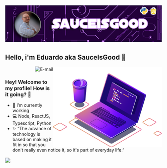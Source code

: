 # ![Eduardo Alves Header](https://github.com/sauceisgood/sauceisgood/blob/main/images/gh-bannner-light.png)

## Hello, i'm Eduardo aka SauceIsGood 👋


<img align="right" src="https://github.com/sauceisgood/sauceisgood/blob/main/images/computer-illustration.png" width="350"/>

<a href="mailto:eduardoalves@europe.com">
<img align="right" alt="E-mail" src="https://img.shields.io/badge/Send-Email-orange"/>
</a>

<br/>

### Hey! Welcome to my profile! How is it going? 👋

- 🚀 I’m currently working
- 💻 Node, ReactJS, Typescript, Python
- ✨ “The advance of technology is based on making it fit in so that you don't really even notice it, so it's part of everyday life.”

</a>
<a href="https://github.com/sauceisgood">
 <img align="center" src="https://github-readme-stats.vercel.app/api?username=sauceisgood&show_icons=true&theme=transparent" />
</a>
